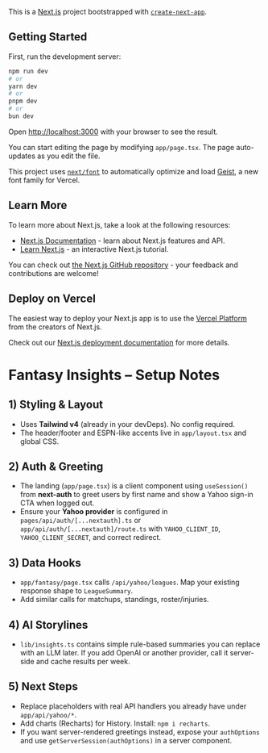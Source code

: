 This is a [Next.js](https://nextjs.org) project bootstrapped with [`create-next-app`](https://nextjs.org/docs/app/api-reference/cli/create-next-app).

## Getting Started

First, run the development server:

```bash
npm run dev
# or
yarn dev
# or
pnpm dev
# or
bun dev
```

Open [http://localhost:3000](http://localhost:3000) with your browser to see the result.

You can start editing the page by modifying `app/page.tsx`. The page auto-updates as you edit the file.

This project uses [`next/font`](https://nextjs.org/docs/app/building-your-application/optimizing/fonts) to automatically optimize and load [Geist](https://vercel.com/font), a new font family for Vercel.

## Learn More

To learn more about Next.js, take a look at the following resources:

- [Next.js Documentation](https://nextjs.org/docs) - learn about Next.js features and API.
- [Learn Next.js](https://nextjs.org/learn) - an interactive Next.js tutorial.

You can check out [the Next.js GitHub repository](https://github.com/vercel/next.js) - your feedback and contributions are welcome!

## Deploy on Vercel

The easiest way to deploy your Next.js app is to use the [Vercel Platform](https://vercel.com/new?utm_medium=default-template&filter=next.js&utm_source=create-next-app&utm_campaign=create-next-app-readme) from the creators of Next.js.

Check out our [Next.js deployment documentation](https://nextjs.org/docs/app/building-your-application/deploying) for more details.

# Fantasy Insights – Setup Notes


## 1) Styling & Layout
- Uses **Tailwind v4** (already in your devDeps). No config required.
- The header/footer and ESPN-like accents live in `app/layout.tsx` and global CSS.


## 2) Auth & Greeting
- The landing (`app/page.tsx`) is a client component using `useSession()` from **next-auth** to greet users by first name and show a Yahoo sign-in CTA when logged out.
- Ensure your **Yahoo provider** is configured in `pages/api/auth/[...nextauth].ts` or `app/api/auth/[...nextauth]/route.ts` with `YAHOO_CLIENT_ID`, `YAHOO_CLIENT_SECRET`, and correct redirect.


## 3) Data Hooks
- `app/fantasy/page.tsx` calls `/api/yahoo/leagues`. Map your existing response shape to `LeagueSummary`.
- Add similar calls for matchups, standings, roster/injuries.


## 4) AI Storylines
- `lib/insights.ts` contains simple rule-based summaries you can replace with an LLM later. If you add OpenAI or another provider, call it server-side and cache results per week.


## 5) Next Steps
- Replace placeholders with real API handlers you already have under `app/api/yahoo/*`.
- Add charts (Recharts) for History. Install: `npm i recharts`.
- If you want server-rendered greetings instead, expose your `authOptions` and use `getServerSession(authOptions)` in a server component.